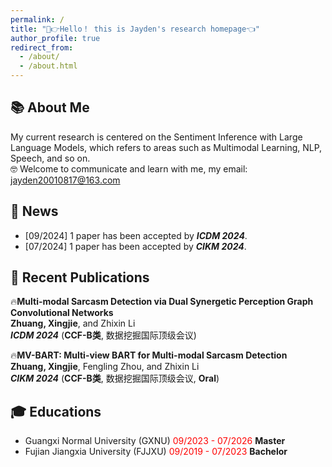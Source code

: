 ```yaml
---
permalink: /
title: "🤣👉Hello！ this is Jayden's research homepage👈"
author_profile: true
redirect_from: 
  - /about/
  - /about.html
---
```


## 📚 About Me
My current research is centered on the Sentiment Inference with Large Language Models, which refers to areas such as Multimodal Learning, NLP, Speech, and so on.</br>
🤓 Welcome to communicate and learn with me, my email: jayden20010817@163.com

## 📣 News
* [09/2024] 1 paper has been accepted by  _**ICDM 2024**_.
* [07/2024] 1 paper has been accepted by  _**CIKM 2024**_.


## 📝 Recent Publications

🔥**Multi-modal Sarcasm Detection via Dual Synergetic Perception Graph Convolutional Networks** </br>
  **Zhuang, Xingjie**, and Zhixin Li </br>
  _**ICDM 2024**_ (**CCF-B类**, 数据挖掘国际顶级会议)
  
🔥**MV-BART: Multi-view BART for Multi-modal Sarcasm Detection** </br>
  **Zhuang, Xingjie**, Fengling Zhou, and Zhixin Li </br>
   _**CIKM 2024**_ (**CCF-B类**, 数据挖掘国际顶级会议, **Oral**)

## 🎓 Educations
* Guangxi Normal University (GXNU) <font color='red'> 09/2023 - 07/2026 </font>  **Master** 
* Fujian Jiangxia University (FJJXU) <font color='red'> 09/2019 - 07/2023 </font>  **Bachelor** 



